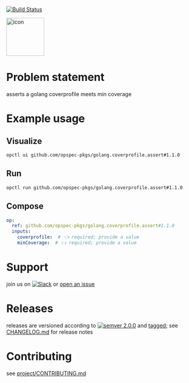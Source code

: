 [![Build Status](https://github.com/opspec-pkgs/golang.coverprofile.assert/workflows/build/badge.svg?branch=main)](https://github.com/opspec-pkgs/golang.coverprofile.assert/actions?query=workflow%3Abuild+branch%3Amain)

<img src="icon.svg" alt="icon" height="100px">

# Problem statement

asserts a golang coverprofile meets min coverage

# Example usage

## Visualize

```shell
opctl ui github.com/opspec-pkgs/golang.coverprofile.assert#1.1.0
```

## Run

```
opctl run github.com/opspec-pkgs/golang.coverprofile.assert#1.1.0
```

## Compose

```yaml
op:
  ref: github.com/opspec-pkgs/golang.coverprofile.assert#1.1.0
  inputs:
    coverprofile:  # 👈 required; provide a value
    minCoverage:  # 👈 required; provide a value
```

# Support

join us on
[![Slack](https://img.shields.io/badge/slack-opctl-E01563.svg)](https://join.slack.com/t/opctl/shared_invite/zt-51zodvjn-Ul_UXfkhqYLWZPQTvNPp5w)
or
[open an issue](https://github.com/opspec-pkgs/golang.coverprofile.assert/issues)

# Releases

releases are versioned according to
[![semver 2.0.0](https://img.shields.io/badge/semver-2.0.0-brightgreen.svg)](http://semver.org/spec/v2.0.0.html)
and [tagged](https://git-scm.com/book/en/v2/Git-Basics-Tagging); see
[CHANGELOG.md](CHANGELOG.md) for release notes

# Contributing

see
[project/CONTRIBUTING.md](https://github.com/opspec-pkgs/project/blob/main/CONTRIBUTING.md)
